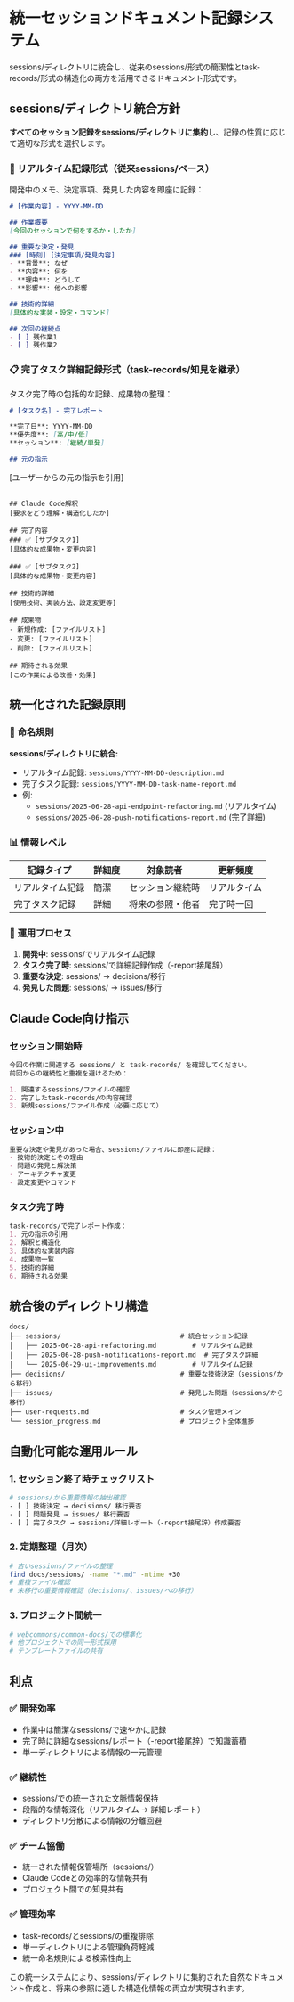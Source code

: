 # 統一セッションドキュメント記録システム

sessions/ディレクトリに統合し、従来のsessions/形式の簡潔性とtask-records/形式の構造化の両方を活用できるドキュメント形式です。

## sessions/ディレクトリ統合方針

**すべてのセッション記録をsessions/ディレクトリに集約**し、記録の性質に応じて適切な形式を選択します。

### 📝 **リアルタイム記録形式（従来sessions/ベース）**

開発中のメモ、決定事項、発見した内容を即座に記録：

```markdown
# [作業内容] - YYYY-MM-DD

## 作業概要
[今回のセッションで何をするか・したか]

## 重要な決定・発見
### [時刻] [決定事項/発見内容]
- **背景**: なぜ
- **内容**: 何を
- **理由**: どうして
- **影響**: 他への影響

## 技術的詳細
[具体的な実装・設定・コマンド]

## 次回の継続点
- [ ] 残作業1
- [ ] 残作業2
```

### 📋 **完了タスク詳細記録形式（task-records/知見を継承）**

タスク完了時の包括的な記録、成果物の整理：

```markdown
# [タスク名] - 完了レポート

**完了日**: YYYY-MM-DD  
**優先度**: [高/中/低]  
**セッション**: [継続/単発]

## 元の指示
```
[ユーザーからの元の指示を引用]
```

## Claude Code解釈
[要求をどう理解・構造化したか]

## 完了内容
### ✅ [サブタスク1]
[具体的な成果物・変更内容]

### ✅ [サブタスク2]
[具体的な成果物・変更内容]

## 技術的詳細
[使用技術、実装方法、設定変更等]

## 成果物
- 新規作成: [ファイルリスト]
- 変更: [ファイルリスト]
- 削除: [ファイルリスト]

## 期待される効果
[この作業による改善・効果]
```

## 統一化された記録原則

### 🎯 **命名規則**

**sessions/ディレクトリに統合:**
- リアルタイム記録: `sessions/YYYY-MM-DD-description.md`
- 完了タスク記録: `sessions/YYYY-MM-DD-task-name-report.md`
- 例:
  - `sessions/2025-06-28-api-endpoint-refactoring.md` (リアルタイム)
  - `sessions/2025-06-28-push-notifications-report.md` (完了詳細)

### 📊 **情報レベル**

| 記録タイプ | 詳細度 | 対象読者 | 更新頻度 |
|-----------|-------|---------|---------|
| リアルタイム記録 | 簡潔 | セッション継続時 | リアルタイム |
| 完了タスク記録 | 詳細 | 将来の参照・他者 | 完了時一回 |

### 🔄 **運用プロセス**

1. **開発中**: sessions/でリアルタイム記録
2. **タスク完了時**: sessions/で詳細記録作成（-report接尾辞）
3. **重要な決定**: sessions/ → decisions/移行
4. **発見した問題**: sessions/ → issues/移行

## Claude Code向け指示

### セッション開始時
```markdown
今回の作業に関連する sessions/ と task-records/ を確認してください。
前回からの継続性と重複を避けるため：

1. 関連するsessions/ファイルの確認
2. 完了したtask-records/の内容確認
3. 新規sessions/ファイル作成（必要に応じて）
```

### セッション中
```markdown
重要な決定や発見があった場合、sessions/ファイルに即座に記録：
- 技術的決定とその理由
- 問題の発見と解決策
- アーキテクチャ変更
- 設定変更やコマンド
```

### タスク完了時
```markdown
task-records/で完了レポート作成：
1. 元の指示の引用
2. 解釈と構造化
3. 具体的な実装内容
4. 成果物一覧
5. 技術的詳細
6. 期待される効果
```

## 統合後のディレクトリ構造

```
docs/
├── sessions/                              # 統合セッション記録
│   ├── 2025-06-28-api-refactoring.md         # リアルタイム記録
│   ├── 2025-06-28-push-notifications-report.md  # 完了タスク詳細
│   └── 2025-06-29-ui-improvements.md         # リアルタイム記録
├── decisions/                             # 重要な技術決定（sessions/から移行）
├── issues/                                # 発見した問題（sessions/から移行）
├── user-requests.md                       # タスク管理メイン
└── session_progress.md                    # プロジェクト全体進捗
```

## 自動化可能な運用ルール

### 1. セッション終了時チェックリスト
```bash
# sessions/から重要情報の抽出確認
- [ ] 技術決定 → decisions/ 移行要否
- [ ] 問題発見 → issues/ 移行要否
- [ ] 完了タスク → sessions/詳細レポート（-report接尾辞）作成要否
```

### 2. 定期整理（月次）
```bash
# 古いsessions/ファイルの整理
find docs/sessions/ -name "*.md" -mtime +30
# 重複ファイル確認
# 未移行の重要情報確認（decisions/、issues/への移行）
```

### 3. プロジェクト間統一
```bash
# webcommons/common-docs/での標準化
# 他プロジェクトでの同一形式採用
# テンプレートファイルの共有
```

## 利点

### ✅ **開発効率**
- 作業中は簡潔なsessions/で速やかに記録
- 完了時に詳細なsessions/レポート（-report接尾辞）で知識蓄積
- 単一ディレクトリによる情報の一元管理

### ✅ **継続性**
- sessions/での統一された文脈情報保持
- 段階的な情報深化（リアルタイム → 詳細レポート）
- ディレクトリ分散による情報の分離回避

### ✅ **チーム協働**
- 統一された情報保管場所（sessions/）
- Claude Codeとの効率的な情報共有
- プロジェクト間での知見共有

### ✅ **管理効率**
- task-records/とsessions/の重複排除
- 単一ディレクトリによる管理負荷軽減
- 統一命名規則による検索性向上

この統一システムにより、sessions/ディレクトリに集約された自然なドキュメント作成と、将来の参照に適した構造化情報の両立が実現されます。